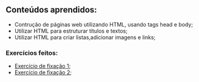 ## Conteúdos aprendidos:
 - Contrução de páginas web utilizando HTML, usando tags head e body;
 - Utilizar HTML para estruturar títulos e textos;
 - Utilizar HTML para criar listas,adicionar imagens e links; 
### Exercícios feitos:
 - [Exercício de fixação 1](https://github.com/lucas-da-silva/trybe-exercicios/tree/main/01-fundamentos/bloco-03-introdu%C3%A7ao-a-html-e-css/dia-01-html-css-estruturas-de-pagina/exercicio-de-fixacao-01);
 - [Exercício de fixação 2](https://github.com/lucas-da-silva/trybe-exercicios/tree/main/01-fundamentos/bloco-03-introdu%C3%A7ao-a-html-e-css/dia-01-html-css-estruturas-de-pagina/exercicio-de-fixacao-02);
